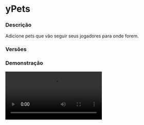 # yPets
<secondary-label ref="utility"/>

### Descrição
Adicione pets que vão seguir seus jogadores para onde forem.

### Versões
<secondary-label ref="1.8"/>
<secondary-label ref="1.9"/>
<secondary-label ref="1.10"/>
<secondary-label ref="1.11"/>
<secondary-label ref="1.12"/>
<secondary-label ref="1.13"/>
<secondary-label ref="1.14"/>
<secondary-label ref="1.15"/>
<secondary-label ref="1.16"/>
<secondary-label ref="1.17"/>
<secondary-label ref="1.18"/>
<secondary-label ref="1.19"/>
<secondary-label ref="1.20"/>
<secondary-label ref="1.21"/>

### Demonstração
<video src="//www.youtube.com/watch?v=ntNJqeatnDQ"/>


<chapter title="Comandos" id="commands" collapsible="true">
<code-block lang="plain text">/pets - Abre o menu principal
/pets help - Envia a mensagem de ajuda
/pets givepet - Dá pets para um jogador
/pets givefood - Dá ração para pets para um jogador
/pets givebowl - Dá pote de ração para um jogador
/pets giveslot - Dá slots para um jogador
/pets reload - Recarrega as configurações</code-block>
</chapter>

<chapter title="Permissões" id="permissions" collapsible="true">
<code-block lang="plain text">ypets.use - Permissão para o /pets
ypets.give - Permissão para o /pets givepet
ypets.givefood - Permissão para o /pets givefood
ypets.givebowl - Permissão para o /pets givebowl
ypets.giveslot - Permissão para o /pets giveslot
ypets.admin.reload - Permissão para o /pets reload</code-block>
</chapter>



## Erros comuns
<primary-label ref="errors"/>

Antes de configurar o plugin, revise os pontos listados aqui para evitar problemas frequentes durante a configuração.

<seealso style="cards">
    <category ref="wrs">
        <a href="yplugins.md"></a>        <a href="https://ystoreplugins.com.br/plugins/detalhes/146-yPets">Site do plugin yPets</a>
    </category>
</seealso>